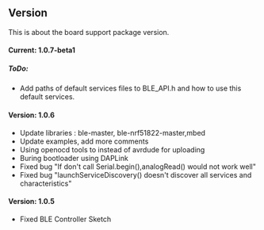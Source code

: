 
## Version

This is about the board support package version.

#### Current: 1.0.7-beta1

##### ToDo:

* Add paths of default services files to BLE_API.h and how to use this default services.

#### Version: 1.0.6

* Update libraries : ble-master, ble-nrf51822-master,mbed
* Update examples, add more comments
* Using openocd tools to instead of avrdude for uploading
* Buring bootloader using DAPLink
* Fixed bug "If don't call Serial.begin(),analogRead() would not work well"
* Fixed bug "launchServiceDiscovery() doesn't discover all services and characteristics"

#### Version: 1.0.5

* Fixed BLE Controller Sketch





